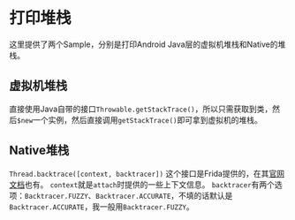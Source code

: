 # 打印堆栈
这里提供了两个Sample，分别是打印Android Java层的虚拟机堆栈和Native的堆栈。
## 虚拟机堆栈
直接使用Java自带的接口`Throwable.getStackTrace()`，所以只需获取到类，然后`$new`一个实例，然后直接调用`getStackTrace()`即可拿到虚拟机的堆栈。

## Native堆栈

`Thread.backtrace([context, backtracer])`
这个接口是Frida提供的，在其[官网文档](https://frida.re/docs/javascript-api/#thread)也有。
`context`就是`attach`时提供的一些上下文信息。
`backtracer`有两个选项：`Backtracer.FUZZY`、`Backtracer.ACCURATE`，不填的话默认是`Backtracer.ACCURATE`，我一般用`Backtracer.FUZZY`。